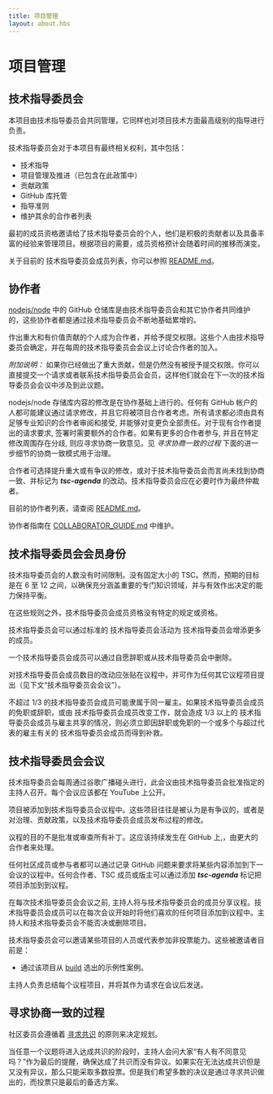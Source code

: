 ```yaml
---
title: 项目管理
layout: about.hbs
---
```

# 项目管理

## 技术指导委员会

本项目由技术指导委员会共同管理，它同样也对项目技术方面最高级别的指导进行负责。

技术指导委员会对于本项目有最终相关权利，其中包括：

* 技术指导
* 项目管理及推进（已包含在此政策中）
* 贡献政策
* GitHub 库托管
* 指导准则
* 维护其余的合作者列表

最初的成员资格邀请给了技术指导委员会的个人，他们是积极的贡献者以及具备丰富的经验来管理项目。根据项目的需要，成员资格预计会随着时间的推移而演变。

关于目前的 技术指导委员会成员列表，你可以参照 [README.md](https://github.com/nodejs/node/blob/master/README.md#tsc-technical-steering-committee)。

## 协作者

[nodejs/node](https://github.com/nodejs/node) 中的 GitHub 仓储库是由技术指导委员会和其它协作者共同维护的，这些协作者都是通过技术指导委员会不断地基础累增的。

作出重大和有价值贡献的个人成为合作者，并给予提交权限。这些个人由技术指导委员会确定，并在每周的技术指导委员会会议上讨论合作者的加入。

_附加说明：_ 如果你已经做出了重大贡献，但是仍然没有被授予提交权限。你可以直接提交一个请求或者联系技术指导委员会会员，这样他们就会在下一次的技术指导委员会会议中涉及到此议题。

nodejs/node 存储库内容的修改是在协作基础上进行的。任何有 GitHub 帐户的人都可能建议通过请求修改，并且它将被项目合作者考虑。所有请求都必须由具有足够专业知识的合作者审阅和接受, 并能够对变更负全部责任。对于现有合作者提出的请求要求, 签署时需要额外的合作者。如果有更多的合作者参与, 并且在特定修改周围存在分歧, 则应寻求协商一致意见。见 _寻求协商一致的过程_ 下面的进一步细节的协商一致模式用于治理。

合作者可选择提升重大或有争议的修改，或对于技术指导委员会而言尚未找到协商一致、并标记为 ***tsc-agenda*** 的改动。技术指导委员会应在必要时作为最终仲裁者。

目前的协作者列表，请查阅 [README.md](https://github.com/nodejs/node/blob/master/README.md#current-project-team-members)。

协作者指南在 [COLLABORATOR_GUIDE.md](https://github.com/nodejs/node/blob/master/COLLABORATOR_GUIDE.md) 中维护。

## 技术指导委员会会员身份

技术指导委员会的人数没有时间限制。没有固定大小的 TSC。然而，预期的目标是在 6 至 12 之间，以确保充分涵盖重要的专门知识领域，并与有效作出决定的能力保持平衡。

在这些规则之外，技术指导委员会成员资格没有特定的规定或资格。

技术指导委员会可以通过标准的 技术指导委员会活动为 技术指导委员会增添更多的成员。

一个技术指导委员会成员可以通过自愿辞职或从技术指导委员会中删除。

对技术指导委员会成员数目的改动应张贴在议程中，并可作为任何其它议程项目提出（见下文“技术指导委员会会议”）。

不超过 1/3 的技术指导委员会成员可能隶属于同一雇主。如果技术指导委员会成员的免职或辞职，或由 技术指导委员会成员改变工作，就会造成 1/3 以上的 技术指导委员会成员与雇主共享的情况，则必须立即因辞职或免职的一个或多个与超过代表的雇主有关的 技术指导委员会成员而得到补救。

## 技术指导委员会会议

技术指导委员会每周通过谷歌广播碰头进行，此会议由技术指导委员会批准指定的主持人召开。每个会议应该都在 YouTube 上公开。

项目被添加到技术指导委员会议程中。这些项目往往是被认为是有争议的，或者是对治理、贡献政策，以及技术指导委员会成员发布过程的修改。

议程的目的不是批准或审查所有补丁。这应该持续发生在 GitHub 上,，由更大的合作者来处理。

任何社区成员或参与者都可以通过记录 GitHub 问题来要求将某些内容添加到下一会议的议程中。任何合作者、TSC 成员或版主可以通过添加 ***tsc-agenda*** 标记把项目添加到到议程。

在每次技术指导委员会会议之前, 主持人将与技术指导委员会的成员分享议程。技术指导委员会成员可以在每次会议开始时将他们喜欢的任何项目添加到议程中。主持人和技术指导委员会不能否决或删除项目。

技术指导委员会可以邀请某些项目的人员或代表参加非投票能力。这些被邀请者目前是：

* 通过该项目从 [build](https://github.com/node-forward/build) 选出的示例性案例。

主持人负责总结每个议程项目，并将其作为请求在会议后发送。

## 寻求协商一致的过程

社区委员会遵循着 [寻求共识](https://en.wikipedia.org/wiki/Consensus-seeking_decision-making) 的原则来决定规划。

当任意一个议题将进入达成共识的阶段时，主持人会问大家“有人有不同意见吗？”作为最后的提醒，确保达成了共识而没有异议。如果实在无法达成共识但是又没有异议，那么只能采取多数投票。但是我们希望多数的决议是通过寻求共识做出的，而投票只是最后的备选方案。
